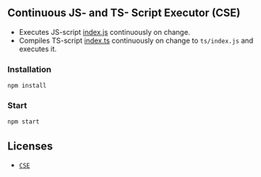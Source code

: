 ## Continuous JS- and TS- Script Executor (CSE)

- Executes JS-script [index.js](index.js) continuously on change.
- Compiles TS-script [index.ts](ts/index.ts) continuously on change to `ts/index.js` and executes it.

### Installation

```
npm install
```

### Start

```
npm start
```

## Licenses

- [`CSE`](LICENSE)
